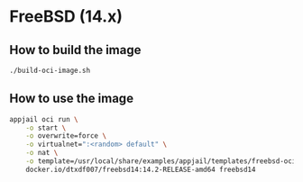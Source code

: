 # FreeBSD (14.x)

## How to build the image

```sh
./build-oci-image.sh
```

## How to use the image

```sh
appjail oci run \
    -o start \
    -o overwrite=force \
    -o virtualnet=":<random> default" \
    -o nat \
    -o template=/usr/local/share/examples/appjail/templates/freebsd-oci.conf \
    docker.io/dtxdf007/freebsd14:14.2-RELEASE-amd64 freebsd14
```
